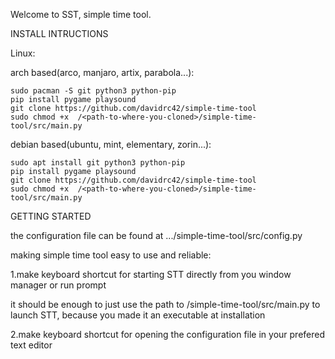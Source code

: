 Welcome to SST, simple time tool.

INSTALL INTRUCTIONS

Linux:

arch based(arco, manjaro, artix, parabola...):
```
sudo pacman -S git python3 python-pip
pip install pygame playsound
git clone https://github.com/davidrc42/simple-time-tool
sudo chmod +x  /<path-to-where-you-cloned>/simple-time-tool/src/main.py
```
debian based(ubuntu, mint, elementary, zorin...):
```
sudo apt install git python3 python-pip
pip install pygame playsound
git clone https://github.com/davidrc42/simple-time-tool
sudo chmod +x  /<path-to-where-you-cloned>/simple-time-tool/src/main.py
```
GETTING STARTED

the configuration file can be found at .../simple-time-tool/src/config.py
 
making simple time tool easy to use and reliable:

1.make keyboard shortcut for starting STT directly from you window manager or run prompt

it should be enough to just use the path to /simple-time-tool/src/main.py to launch STT, because you made it an executable at installation

2.make keyboard shortcut for opening the configuration file in your prefered text editor



